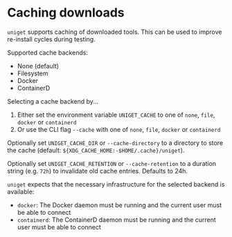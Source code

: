 # Caching downloads

`uniget` supports caching of downloaded tools. This can be used to improve re-install cycles during testing.

Supported cache backends:
- None (default)
- Filesystem
- Docker
- ContainerD

Selecting a cache backend by...
1. Either set the environment variable `UNIGET_CACHE` to one of `none`, `file`, `docker` or `containerd`
1. Or use the CLI flag `--cache` with one of `none`, `file`, `docker` or `containerd`

Optionally set `UNIGET_CACHE_DIR` or `--cache-directory` to a directory to store the cache (default: `${XDG_CACHE_HOME:-$HOME/.cache}/uniget`).

Optionally set `UNIGET_CACHE_RETENTION` or `--cache-retention` to a duration string (e.g. `72h`) to invalidate old cache entries. Defaults to 24h.

`uniget` expects that the necessary infrastructure for the selected backend is available:
- `docker`: The Docker daemon must be running and the current user must be able to connect
- `containerd`: The ContainerD daemon must be running and the current user must be able to connect
